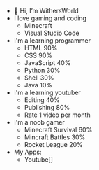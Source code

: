 - 👋 Hi, I’m WithersWorld
- I love gaming and coding
  - Minecraft
  - Visual Studio Code
- I'm a learning programmer
  - HTML 90%
  - CSS 90%
  - JavaScript 40%
  - Python 30%
  - Shell 30%
  - Java 10%
- I'm a learning youtuber
  - Editing 40%
  - Publishing 80%
  - Rate 1 video per month
- I'm a noob gamer
  - Minecraft Survival 60%
  - Mincraft Battles 30%
  - Rocket League 20%
- My Apps:
  - Youtube[]
